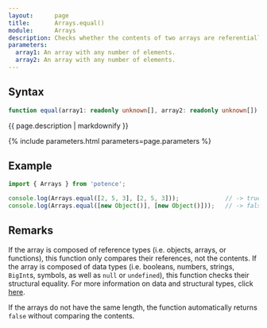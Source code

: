 ```yaml
---
layout:      page
title:       Arrays.equal()
module:      Arrays
description: Checks whether the contents of two arrays are referentially equal.
parameters:
  array1: An array with any number of elements.
  array2: An array with any number of elements.
---
```

## Syntax

```ts
function equal(array1: readonly unknown[], array2: readonly unknown[]): boolean
```

<p class="description">{{ page.description | markdownify }}</p>
{% include parameters.html parameters=page.parameters %}

## Example

```ts
import { Arrays } from 'potence';

console.log(Arrays.equal([2, 5, 3], [2, 5, 3]));             // -> true
console.log(Arrays.equal([new Object()], [new Object()]));   // -> false
```

## Remarks

If the array is composed of reference types (i.e. objects, arrays, or functions), this function only
compares their references, not the contents. If the array is composed of data types (i.e. booleans,
numbers, strings, `BigInt`s, symbols, as well as `null` or `undefined`), this function checks their structural equality.
For more information on data and structural types, click [here](https://developer.mozilla.org/en-US/docs/Web/JavaScript/Data_structures).

If the arrays do not have the same length, the function automatically returns `false` without comparing the contents.
